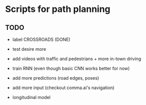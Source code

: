 # Scripts for path planning

## TODO
- label CROSSROADS  (DONE)
- test desire more
- add videos with traffic and pedestrians + more in-town driving

- train RNN (even though basic CNN works better for now)
- add more predictions (road edges, poses)
- add more input (checkout comma.ai's navigation)

- longitudinal model

